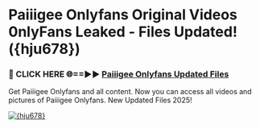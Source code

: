 # Paiiigee Onlyfans Original Videos 0nlyFans Leaked - Files Updated! ({hju678})

<h3>🔴 CLICK HERE 🌐==►► <a href="https://wtach.club/leakvideo/" rel="nofollow">Paiiigee Onlyfans Updated Files</a></h3>

Get Paiiigee Onlyfans and all content. Now you can access all videos and pictures of Paiiigee Onlyfans. New Updated Files 2025!

[![{hju678}](https://i.imgur.com/PQ7UWWw.gif)](https://wtach.club/leakvideo/)